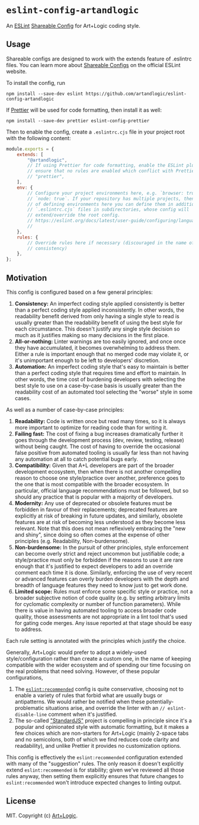 # `eslint-config-artandlogic`

An [ESLint](https://eslint.org/)
[Shareable Config](https://eslint.org/docs/latest/developer-guide/shareable-configs)
for Art+Logic coding style.

## Usage

Shareable configs are designed to work with the extends feature of .eslintrc
files. You can learn more about
[Shareable Configs](https://eslint.org/docs/latest/developer-guide/shareable-configs)
on the official ESLint website.

To install the config, run

```
npm install --save-dev eslint https://github.com/artandlogic/eslint-config-artandlogic
```

If [Prettier](https://prettier.io/) will be used for code formatting, then
install it as well:

```
npm install --save-dev prettier eslint-config-prettier
```

Then to enable the config, create a `.eslintrc.cjs` file in your project root
with the following content:

```js
module.exports = {
    extends: [
        "@artandlogic",
        // If using Prettier for code formatting, enable the ESLint plugin to
        // ensure that no rules are enabled which conflict with Prettier.
        // "prettier",
    ],
    env: {
        // Configure your project environments here, e.g. `browser: true` or
        // `node: true`. If your repository has multiple projects, then instead
        // of defining environments here you can define them in additional
        // `.eslintrc.cjs` files in subdirectories, whose config will
        // extend/override the root config.
        // https://eslint.org/docs/latest/user-guide/configuring/language-options#specifying-environments
        //
    },
    rules: {
        // Override rules here if necessary (discouraged in the name of
        // consistency)
    },
};
```

## Motivation

This config is configured based on a few general principles:

1.  **Consistency:** An imperfect coding style applied consistently is better
    than a perfect coding style applied inconsistently. In other words, the
    readability benefit derived from only having a single style to read is
    usually greater than the readability benefit of using the best style for
    each circumstance. This doesn't justify any single style decision so much as
    it justifies making so many decisions in the first place.
2.  **All-or-nothing:** Linter warnings are too easily ignored, and once once
    they have accumulated, it becomes overwhelming to address them. Either a
    rule is important enough that no merged code may violate it, or it's
    unimportant enough to be left to developers' discretion.
3.  **Automation:** An imperfect coding style that's easy to maintain is better
    than a perfect coding style that requires time and effort to maintain. In
    other words, the time cost of burdening developers with selecting the best
    style to use on a case-by-case basis is usually greater than the readability
    cost of an automated tool selecting the "worse" style in some cases.

As well as a number of case-by-case principles:

1. **Readability:** Code is written once but read many times, so it is always
   more important to optimize for reading code than for writing it.
2. **Failing fast:** The cost of fixing a bug increases dramatically further it
   goes through the development process (dev, review, testing, release) without
   being caught. The cost of having to override the occasional false positive
   from automated tooling is usually far less than not having any automation at
   all to catch potential bugs early.
3. **Compatibility:** Given that A+L developers are part of the broader
   development ecosystem, then when there is not another compelling reason to
   choose one style/practice over another, preference goes to the one that is
   most compatible with the broader ecosystem. In particular, official language
   recommendations must be followed, but so should any practice that is popular
   with a majority of developers.
4. **Modernity:** Any use of deprecated or obsolete features must be forbidden
   in favour of their replacements; deprecated features are explicitly at risk
   of breaking in future updates, and similarly, obsolete features are at risk
   of becoming less understood as they become less relevant. Note that this does
   not mean reflexively embracing the "new and shiny", since doing so often
   comes at the expense of other principles (e.g. Readability, Non-burdensome).
5. **Non-burdensome:** In the pursuit of other principles, style enforcement can
   become overly strict and reject uncommon but justifiable code; a
   style/practice must only be forbidden if the reasons to use it are rare
   enough that it's justified to expect developers to add an override comment
   each time it is done. Similarly, enforcing the use of very recent or advanced
   features can overly burden developers with the depth and breadth of language
   features they need to know just to get work done.
6. **Limited scope:** Rules must enforce some specific style or practice, not a
   broader subjective notion of code quality (e.g. by setting arbitrary limits
   for cyclomatic complexity or number of function parameters). While there is
   value in having automated tooling to access broader code quality, those
   assessments are not appropriate in a lint tool that's used for gating code
   merges. Any issue reported at that stage should be easy to address.

Each rule setting is annotated with the principles which justify the choice.

Generally, Art+Logic would prefer to adopt a widely-used style/configuration
rather than create a custom one, in the name of keeping compatible with the
wider ecosystem and of spending our time focusing on the real problems that need
solving. However, of these popular configurations,

1. The
   [`eslint:recommended`](https://eslint.org/docs/latest/user-guide/configuring/configuration-files#using-eslintrecommended)
   config is quite conservative, choosing not to enable a variety of rules that
   forbid what are usually bugs or antipatterns. We would rather be notified
   when these potentially-problematic situations arise, and override the linter
   with an `// eslint-disable-line` comment when it's justified.
2. The so-called ["StandardJS"](https://standardjs.com/index.html) project is
   compelling in principle since it's a popular and opinionated style with
   automatic formatting, but it makes a few choices which are non-starters for
   Art+Logic (mainly 2-space tabs and no semicolons, both of which we find
   reduces code clarity and readability), and unlike Prettier it provides no
   customization options.

This config is effectively the `eslint:recommended` configuration extended with
many of the "suggestion" rules. The only reason it doesn't explicitly extend
`eslint:recommended` is for stability; given we've reviewed all those rules
anyway, then setting them explicitly ensures that future changes to
`eslint:recommended` won't introduce expected changes to linting output.

## License

MIT. Copyright (c) [Art+Logic](https://artandlogic.com/).

